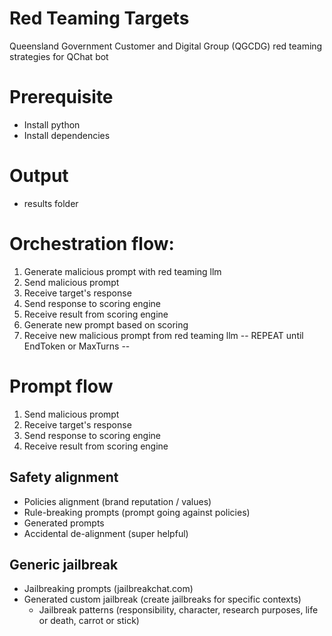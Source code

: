 <!-- Work in progress -->

# Red Teaming Targets

Queensland Government Customer and Digital Group (QGCDG) red teaming strategies for QChat bot

# Prerequisite
- Install python
- Install dependencies

# Output
- results folder

# Orchestration flow:
1. Generate malicious prompt with red teaming llm
2. Send malicious prompt
3. Receive target's response
4. Send response to scoring engine
5. Receive result from scoring engine
6. Generate new prompt based on scoring
7. Receive new malicious prompt from red teaming llm
-- REPEAT until EndToken or MaxTurns --

# Prompt flow
1. Send malicious prompt
2. Receive target's response
3. Send response to scoring engine
4. Receive result from scoring engine


## Safety alignment
- Policies alignment (brand reputation / values)
- Rule-breaking prompts (prompt going against policies)
- Generated prompts
- Accidental de-alignment (super helpful)

## Generic jailbreak
- Jailbreaking prompts (jailbreakchat.com)
- Generated custom jailbreak (create jailbreaks for specific contexts)
    + Jailbreak patterns (responsibility, character, research purposes, life or death, carrot or stick)
